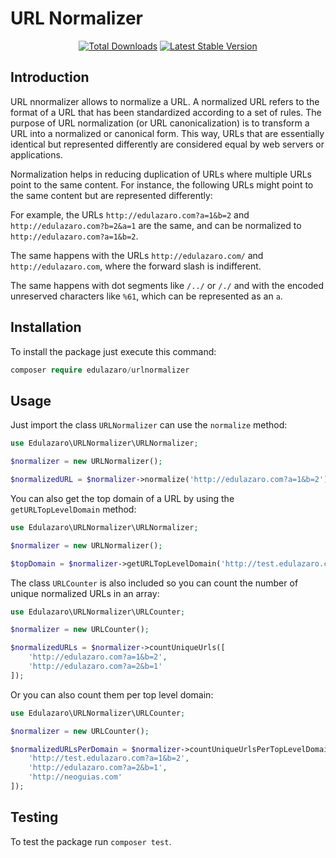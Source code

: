 
# URL Normalizer


<p align="center">
    <a href="https://packagist.org/packages/edulazaro/urlnormalizer"><img src="https://img.shields.io/packagist/dt/edulazaro/urlnormalizer" alt="Total Downloads"></a>
    <a href="https://packagist.org/packages/edulazaro/urlnormalizer"><img src="https://img.shields.io/packagist/v/edulazaro/urlnormalizer" alt="Latest Stable Version"></a>
</p>

## Introduction

URL nnormalizer allows to normalize a URL. A normalized URL refers to the format of a URL that has been standardized according to a set of rules. The purpose of URL normalization (or URL canonicalization) is to transform a URL into a normalized or canonical form. This way, URLs that are essentially identical but represented differently are considered equal by web servers or applications.

Normalization helps in reducing duplication of URLs where multiple URLs point to the same content. For instance, the following URLs might point to the same content but are represented differently:


For example, the URLs `http://edulazaro.com?a=1&b=2` and `http://edulazaro.com?b=2&a=1` are the same, and can be normalized to `http://edulazaro.com?a=1&b=2`.

The same happens with the URLs `http://edulazaro.com/` and `http://edulazaro.com`, where the forward slash is indifferent.

The same happens with dot segments like `/../` or `/./` and with the encoded unreserved characters like `%61`, which can be represented as an `a`.

## Installation

To install the package just execute this command:

```php
composer require edulazaro/urlnormalizer
```

## Usage

Just import the class `URLNormalizer` can use the `normalize` method:

```php
use Edulazaro\URLNormalizer\URLNormalizer;

$normalizer = new URLNormalizer();

$normalizedURL = $normalizer->normalize('http://edulazaro.com?a=1&b=2');
```

You can also get the top domain of a URL by using the `getURLTopLevelDomain` method:

```php
use Edulazaro\URLNormalizer\URLNormalizer;

$normalizer = new URLNormalizer();

$topDomain = $normalizer->getURLTopLevelDomain('http://test.edulazaro.com?a=1&b=2');
```

The class `URLCounter` is also included so you can count the number of unique normalized URLs in an array:

```php
use Edulazaro\URLNormalizer\URLCounter;

$normalizer = new URLCounter();

$normalizedURLs = $normalizer->countUniqueUrls([
    'http://edulazaro.com?a=1&b=2',
    'http://edulazaro.com?a=2&b=1'
]);
```

Or you can also count them per top level domain:

```php
use Edulazaro\URLNormalizer\URLCounter;

$normalizer = new URLCounter();

$normalizedURLsPerDomain = $normalizer->countUniqueUrlsPerTopLevelDomain([
    'http://test.edulazaro.com?a=1&b=2',
    'http://edulazaro.com?a=2&b=1',
    'http://neoguias.com'
]);
```

## Testing

To test the package run `composer test`.